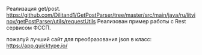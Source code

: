 Реализация get/post. https://github.com/Dilitand1/GetPostParser/tree/master/src/main/java/ru/litvinov/getPostParser/utils/requestUtils
Реализован пример работы с Rest сервисом ФССП.

пожалуй лучший сайт для преобразования json в класс: https://app.quicktype.io/
